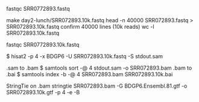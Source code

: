 fastqc SRR0772893.fastq

make day2-lunch/SRR072893.10k.fastq
	head -n 40000 SRR072893.fastq > SRR072893.10k.fastq
confirm 40000 lines (10k reads)
	wc -l SRR072893.10k.fastq 

fastqc SRR0772893.10k.fastq

$ hisat2 -p 4 -x BDGP6 -U SRR072893.10k.fastq -S stdout.sam

.sam to .bam
	$ samtools sort -@ 4 stdout.sam -o SRR072893.bam
.bam to .bai
	$ samtools index -b -@ 4 SRR072893.bam SRR072893.10k.bai
	
StringTie on .bam
	stringtie SRR072893.bam -G BDGP6.Ensembl.81.gtf -o SRR072893.10k.gtf -p 4 -e -B